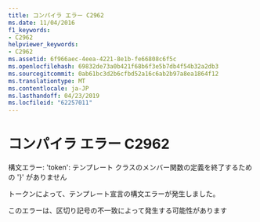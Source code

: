 ```yaml
---
title: コンパイラ エラー C2962
ms.date: 11/04/2016
f1_keywords:
- C2962
helpviewer_keywords:
- C2962
ms.assetid: 6f966aec-4eea-4221-8e1b-fe66808c6f5c
ms.openlocfilehash: 69832de73a0b421f68b6f3e5b7db4f54b32a2db3
ms.sourcegitcommit: 0ab61bc3d2b6cfbd52a16c6ab2b97a8ea1864f12
ms.translationtype: MT
ms.contentlocale: ja-JP
ms.lasthandoff: 04/23/2019
ms.locfileid: "62257011"
---
```

# <a name="compiler-error-c2962"></a>コンパイラ エラー C2962

構文エラー: 'token': テンプレート クラスのメンバー関数の定義を終了するための '}' がありません

トークンによって、テンプレート宣言の構文エラーが発生しました。

このエラーは、区切り記号の不一致によって発生する可能性があります